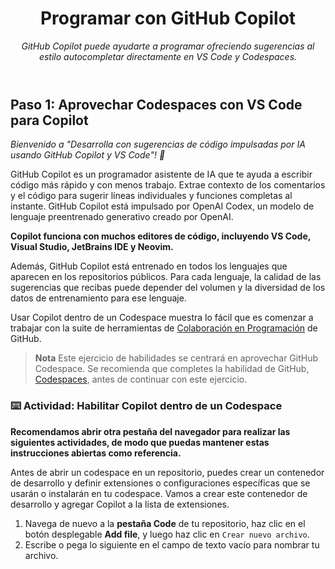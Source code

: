 <header>

<!--
  <<< Author notes: Course header >>>
  Lee <https://skills.github.com/quickstart> para más información sobre cómo construir cursos usando esta plantilla.
  Incluye una imagen de 1280×640, el nombre del curso en minúsculas y una descripción concisa en cursiva.
  En la configuración de tu repositorio: habilita el repositorio de plantilla, agrega tu imagen social de 1280×640, y activa la eliminación automática de ramas principales.
  Junto a "Acerca de", agrega descripción y etiquetas; desactiva versiones, paquetes y entornos.
  Agrega tu licencia de código abierto, GitHub usa la licencia MIT.
-->

# Programar con GitHub Copilot

_GitHub Copilot puede ayudarte a programar ofreciendo sugerencias al estilo autocompletar directamente en VS Code y Codespaces._

</header>

<!--
  <<< Author notes: Step 1 >>>
  Elige 3-5 pasos para tu curso.
  El primer paso siempre es el más difícil, ¡así que elige algo fácil!
  Enlaza a docs.github.com para explicaciones más detalladas.
  ¡Anima a los usuarios a abrir nuevas pestañas para los pasos!
-->

## Paso 1: Aprovechar Codespaces con VS Code para Copilot

_Bienvenido a "Desarrolla con sugerencias de código impulsadas por IA usando GitHub Copilot y VS Code"! :wave:_

GitHub Copilot es un programador asistente de IA que te ayuda a escribir código más rápido y con menos trabajo. Extrae contexto de los comentarios y el código para sugerir líneas individuales y funciones completas al instante. GitHub Copilot está impulsado por OpenAI Codex, un modelo de lenguaje preentrenado generativo creado por OpenAI.

**Copilot funciona con muchos editores de código, incluyendo VS Code, Visual Studio, JetBrains IDE y Neovim.**

Además, GitHub Copilot está entrenado en todos los lenguajes que aparecen en los repositorios públicos. Para cada lenguaje, la calidad de las sugerencias que recibas puede depender del volumen y la diversidad de los datos de entrenamiento para ese lenguaje.

Usar Copilot dentro de un Codespace muestra lo fácil que es comenzar a trabajar con la suite de herramientas de [Colaboración en Programación](https://github.com/features#features-collaboration) de GitHub.

> **Nota**
> Este ejercicio de habilidades se centrará en aprovechar GitHub Codespace. Se recomienda que completes la habilidad de GitHub, [Codespaces](https://github.com/skills/code-with-codespaces), antes de continuar con este ejercicio.

### :keyboard: Actividad: Habilitar Copilot dentro de un Codespace

**Recomendamos abrir otra pestaña del navegador para realizar las siguientes actividades, de modo que puedas mantener estas instrucciones abiertas como referencia.**

Antes de abrir un codespace en un repositorio, puedes crear un contenedor de desarrollo y definir extensiones o configuraciones específicas que se usarán o instalarán en tu codespace. Vamos a crear este contenedor de desarrollo y agregar Copilot a la lista de extensiones.

1. Navega de nuevo a la **pestaña Code** de tu repositorio, haz clic en el botón desplegable **Add file**, y luego haz clic en `Crear nuevo archivo`.
1. Escribe o pega lo siguiente en el campo de texto vacío para nombrar tu archivo.

